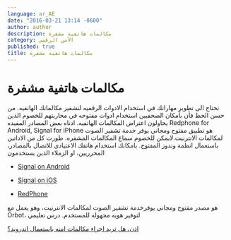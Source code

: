 ```yaml
---
language: ar_AE
date: "2016-03-21 13:14 -0600"
author: author
description: مكالمات هاتفية مشفرة
category: الأمن الرقمي
published: true
title: مكالمات هاتفية مشفرة
---
```


# مكالمات هاتفية مشفرة

تحتاج الى تطوير مهاراتك في استخدام اﻻدوات الرقميه لتشفير مكالماتك الهاتفيه. من حسن الحظ فأن بأمكان الصحفيين استخدام ادوات مفتوحه في محاربتهم للخصوم الذين يحاولون اعتراض المكالمات الهاتفيه.
ادناه بعض المصادر المفيده 
Redphone for Android, Signal for iPhone
هو تطبيق مفتوح ومجاني يوفر خدمة تشفير الصوت لمكالمات اﻻنترنيت.ﻻيمكن للخصوم سماع المكالمات المشفره. طورت كل من اﻻداتين باستعمال انظمة  وندوز المفتوح. بامكانك استخدام هاتفك اﻻعتيادي للاتصال بالمصادر، المحرريين، او الزملاء الذين يستخدمون 

- [Signal on Android](http://bit.ly/23u9mVm)

- [Signal on iOS](http://bit.ly/1PTt3MB)


- [RedPhone](http://bit.ly/1WOrswJ)

هو مصدر مفتوح ومجاني يوفرخدمة تشفير الصوت لمكالمات اﻻنترنيت، وهو يعمل مع Orbot، لتوفير هويه مجهوله للمستخدم.
درس تعليمي

[اذن، هل تريد اجراء مكالمات امنه باستعمال اندرويد؟](http://bit.ly/1ZTy39i)
